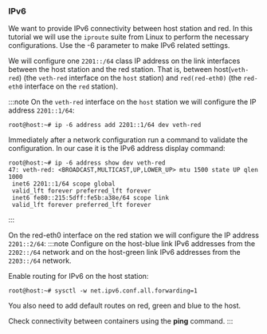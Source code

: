 ### IPv6

We want to provide IPv6 connectivity between host station and red. In this tutorial we will use the `iproute` suite from Linux to perform the necessary configurations. Use the -6 parameter to make IPv6 related settings.

We will configure one `2201::/64` class IP address on the link interfaces between the host station and the red station. That is, between host(`veth-red`) (the `veth-red` interface on the `host` station) and `red(red-eth0)` (the `red-eth0` interface on the `red` station).

:::note
On the `veth-red` interface on the `host` station we will configure the IP address `2201::1/64`:
```shell-command
root@host:~# ip -6 address add 2201::1/64 dev veth-red
```

Immediately after a network configuration run a command to validate the configuration. In our case it is the IPv6 address display command:
```shell-command
root@host:~# ip -6 address show dev veth-red
47: veth-red: <BROADCAST,MULTICAST,UP,LOWER_UP> mtu 1500 state UP qlen 1000
 inet6 2201::1/64 scope global
 valid_lft forever preferred_lft forever
 inet6 fe80::215:5dff:fe5b:a38e/64 scope link
 valid_lft forever preferred_lft forever
```
:::

On the red-eth0 interface on the red station we will configure the IP address `2201::2/64`:
:::note
Configure on the host-blue link IPv6 addresses from the `2202::/64` network and on the host-green link IPv6 addresses from the `2203::/64` network.

Enable routing for IPv6 on the host station:
```shell-command
root@host:~# sysctl -w net.ipv6.conf.all.forwarding=1
```

You also need to add default routes on red, green and blue to the host.

Check connectivity between containers using the **ping** command.
:::
